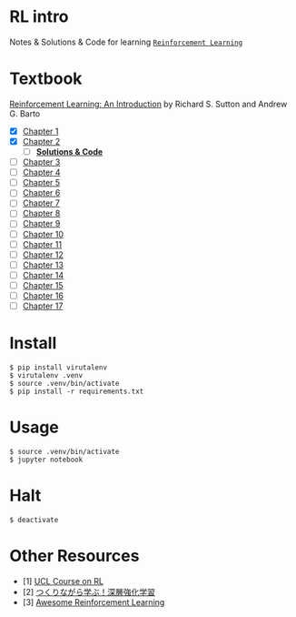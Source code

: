 # RL intro
Notes & Solutions & Code for learning [`Reinforcement Learning`](https://en.wikipedia.org/wiki/Reinforcement_learning)

# Textbook
[Reinforcement Learning: An Introduction](http://incompleteideas.net/book/the-book-2nd.html) by Richard S. Sutton 
and Andrew G. Barto

- [x] [Chapter 1](/chap1.ipynb)
- [x] [Chapter 2](/chap2.ipynb)
  - [ ] [**Solutions & Code**](/chap2-solutions.ipynb)
- [ ] [Chapter 3](/chap3.ipynb)
- [ ] [Chapter 4](/chap4.ipynb)
- [ ] [Chapter 5](/chap5.ipynb)
- [ ] [Chapter 6](/chap6.ipynb)
- [ ] [Chapter 7](/chap7.ipynb)
- [ ] [Chapter 8](/chap8.ipynb)
- [ ] [Chapter 9](/chap9.ipynb)
- [ ] [Chapter 10](/chap10.ipynb)
- [ ] [Chapter 11](/chap11.ipynb)
- [ ] [Chapter 12](/chap12.ipynb)
- [ ] [Chapter 13](/chap13.ipynb)
- [ ] [Chapter 14](/chap14.ipynb)
- [ ] [Chapter 15](/chap15.ipynb)
- [ ] [Chapter 16](/chap16.ipynb)
- [ ] [Chapter 17](/chap17.ipynb)

# Install
```
$ pip install virutalenv
$ virutalenv .venv
$ source .venv/bin/activate
$ pip install -r requirements.txt
```

# Usage
```
$ source .venv/bin/activate
$ jupyter notebook
```

# Halt
```
$ deactivate
```

# Other Resources
- [1] [UCL Course on RL](http://www0.cs.ucl.ac.uk/staff/d.silver/web/Teaching.html)
- [2] [つくりながら学ぶ！深層強化学習](https://github.com/YutaroOgawa/Deep-Reinforcement-Learning-Book)
- [3] [Awesome Reinforcement Learning](https://github.com/aikorea/awesome-rl)
